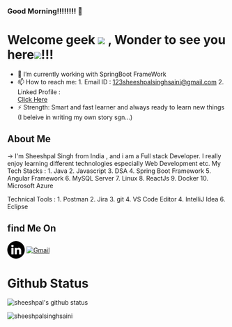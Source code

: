 ### Good Morning!!!!!!!! 👋

<h1>Welcome geek <img src="https://emojis.slackmojis.com/emojis/images/1531849430/4246/blob-sunglasses.gif?1531849430" width="30"/>
, Wonder to see you here<img src="https://raw.githubusercontent.com/MartinHeinz/MartinHeinz/master/wave.gif" width="30px">!!! </h1>

- 🌱 I’m currently working with SpringBoot FrameWork
- 📫 How to reach me: 
      1. Email ID : 123sheeshpalsinghsaini@gmail.com
      2. Linked Profile : <br> <a href="https://www.linkedin.com/in/sheeshpal-singh-33909a192/" >Click Here</a>
- ⚡ Strength: Smart and fast learner and always ready to learn new things (I beleive in writing my own story sgn...)


<h2>About Me</h2>  
-> I'm Sheeshpal Singh from India , and i am a Full stack Developer. I really enjoy learning different technologies especially Web Development etc.
   My Tech Stacks :
      1. Java                             2. Javascript
      3. DSA                              4. Spring Boot Framework
      5. Angular Framework                6. MySQL Server              
      7. Linux                            8. ReactJs   
      9. Docker                           10. Microsoft Azure 
      
      
   Technical Tools :
      1. Postman                          2. Jira
      3. git                              4. VS Code Editor
      4. IntelliJ Idea                    6. Eclipse
      
      


<h2>find Me On</h2>  
<p align="left">
  <a href="https://www.linkedin.com/in/sheeshpal-singh-33909a192/" target="_blank"><img align="center" alt="LinkedIn" src="https://github.com/sheeshpalsinghsaini/sheeshpalsinghsaini/blob/main/res/linkedin.png" height="40"></a>
  <a href="123sheeshpalsinghsaini@gmail.com" target="_blank"><img align="center" alt="Gmail" src="https://img.shields.io/badge/gmail-red.svg?&style=for-the-badge&logo=gmail&logoColor=white" /></a>
  
</p> 

<h1>Github Status</h1>


![sheeshpal's github status](https://github-readme-stats.vercel.app/api?username=sheeshpalsinghsaini&hide=issues&show_icons=true&theme=onedark)





<img src="https://github-readme-stats.vercel.app/api/top-langs/?username=sheeshpalsinghsaini&langs_count=7&layout=compact&theme=onedark" alt="sheeshpalsinghsaini" width="500">
